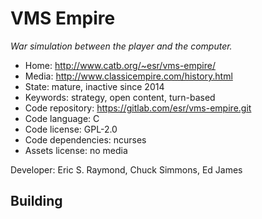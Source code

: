 # VMS Empire

_War simulation between the player and the computer._

- Home: http://www.catb.org/~esr/vms-empire/
- Media: http://www.classicempire.com/history.html
- State: mature, inactive since 2014
- Keywords: strategy, open content, turn-based
- Code repository: https://gitlab.com/esr/vms-empire.git
- Code language: C
- Code license: GPL-2.0
- Code dependencies: ncurses
- Assets license: no media

Developer: Eric S. Raymond, Chuck Simmons, Ed James

## Building
